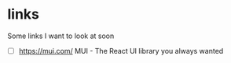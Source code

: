 # links
Some links I want to look at soon

- [ ] https://mui.com/ MUI - The React UI library you always wanted
